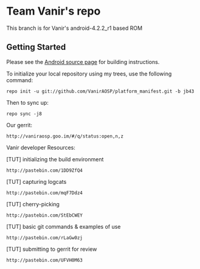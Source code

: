 Team Vanir's repo
===========

This branch is for Vanir's android-4.2.2_r1 based ROM


Getting Started
---------------

Please see the [Android source page](http://source.android.com/source/index.html) for building instructions.

To initialize your local repository using my trees, use the following command:

    repo init -u git://github.com/VanirAOSP/platform_manifest.git -b jb43

Then to sync up:

    repo sync -j8
    
Our gerrit:

	http://vaniraosp.goo.im/#/q/status:open,n,z

Vanir developer Resources:

[TUT] initializing the build environment

	http://pastebin.com/1DD9ZfQ4

[TUT] capturing logcats
	
	http://pastebin.com/mqF7Ddz4

[TUT] cherry-picking

	http://pastebin.com/StEbCWEY
	
[TUT] basic git commands & examples of use

	http://pastebin.com/rLaGw0zj
	
[TUT] submitting to gerrit for review

	http://pastebin.com/UFVH0M63

